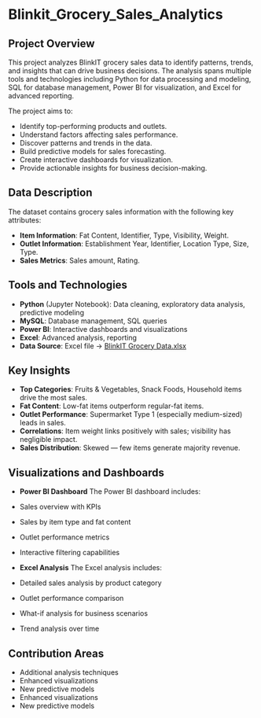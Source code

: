 # Blinkit_Grocery_Sales_Analytics

## Project Overview
This project analyzes BlinkIT grocery sales data to identify patterns, trends, and insights that can drive business decisions. The analysis spans multiple tools and technologies including Python for data processing and modeling, SQL for database management, Power BI for visualization, and Excel for advanced reporting.

The project aims to:
- Identify top-performing products and outlets.
- Understand factors affecting sales performance.
- Discover patterns and trends in the data.
- Build predictive models for sales forecasting.
- Create interactive dashboards for visualization.
- Provide actionable insights for business decision-making.

## Data Description
The dataset contains grocery sales information with the following key attributes:
- **Item Information**: Fat Content, Identifier, Type, Visibility, Weight.
- **Outlet Information**: Establishment Year, Identifier, Location Type, Size, Type.
- **Sales Metrics**: Sales amount, Rating.

## Tools and Technologies
- **Python** (Jupyter Notebook): Data cleaning, exploratory data analysis, predictive modeling
- **MySQL**: Database management, SQL queries
- **Power BI**: Interactive dashboards and visualizations
- **Excel**: Advanced analysis, reporting
- **Data Source**: Excel file -> <a href="https://github.com/Mano-1105/Blinkit_Grocery_Sales_Analytics/blob/main/BlinkIT_Grocery_Data.xlsx">BlinkIT Grocery Data.xlsx</a>
  
## Key Insights
- **Top Categories**: Fruits & Vegetables, Snack Foods, Household items drive the most sales.  
- **Fat Content**: Low-fat items outperform regular-fat items.  
- **Outlet Performance**: Supermarket Type 1 (especially medium-sized) leads in sales.  
- **Correlations**: Item weight links positively with sales; visibility has negligible impact.  
- **Sales Distribution**: Skewed — few items generate majority revenue.

## Visualizations and Dashboards

- **Power BI Dashboard**
The Power BI dashboard includes:
- Sales overview with KPIs
- Sales by item type and fat content
- Outlet performance metrics
- Interactive filtering capabilities
  
- **Excel Analysis**
The Excel analysis includes:
- Detailed sales analysis by product category
- Outlet performance comparison
- What-if analysis for business scenarios
- Trend analysis over time

## Contribution Areas
- Additional analysis techniques
- Enhanced visualizations
- New predictive models
- Enhanced visualizations
- New predictive models
